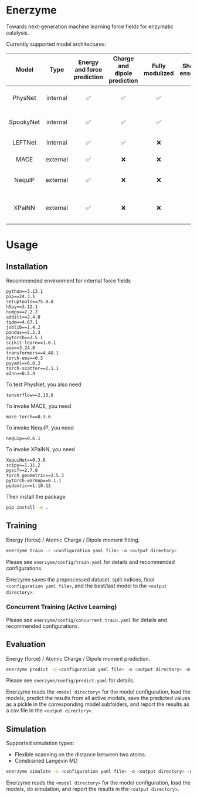 # Enerzyme

Towards next-generation machine learning force fields for enzymatic catalysis.

Currently supported model architectures:

|   Model   |   Type   | Energy and force prediction | Charge and dipole prediction | Fully modulized | Shallow ensemble |                                           Reference paper                                           |               Reference code               |
| :-------: | :------: | :-------------------------: | :--------------------------: | :-------------: | :--------------: | :-------------------------------------------------------------------------------------------------: | :----------------------------------------: |
|  PhysNet  | internal |             ✅             |              ✅              |       ✅       |        ✅        | [J. Chem. Theory Comput. 2019, 15, 3678–3693](https://pubs.acs.org/doi/full/10.1021/acs.jctc.9b00181) | [Github](https://github.com/MMunibas/PhysNet) |
| SpookyNet | internal |             ✅             |              ✅              |       ✅       |        ✅        |          [Nat. Commun. 2021, 12(1), 7273](https://www.nature.com/articles/s41467-021-27504-0)          | [Github](https://github.com/OUnke/SpookyNet) |
|  LEFTNet  | internal |             ✅             |              ✅              |       ❌       |        ❌        |                   [NeurIPS 2023, arXiv:2304.04757](https://arxiv.org/abs/2304.04757)                   |  [Github](https://github.com/yuanqidu/M2Hub)  |
|   MACE   | external |             ✅             |              ❌              |       ❌       |        ❌        |                   [NeurIPS 2022, arXiv:2206.07697](https://arxiv.org/abs/2206.07697)                   |   [Github](https://github.com/ACEsuit/mace)   |
|  NequIP  | external |             ✅             |              ❌              |       ❌       |        ❌        |          [Nat. Commun. 2022, 13(1), 2453](https://www.nature.com/articles/s41467-022-29939-5)          | [Github](https://github.com/mir-group/nequip) |
|  XPaiNN  | external |             ✅             |              ❌              |       ❌       |        ❌        | [J. Chem. Theory Comput. 2024, 20, 21, 9500–9511](https://pubs.acs.org/doi/10.1021/acs.jctc.4c01151) | [Github](https://github.com/X1X1010/XequiNet) |

# Usage

## Installation

Recommended environment for internal force fields

```
python==3.13.1
pip==24.3.1
setuptools==75.8.0
h5py==3.12.1
numpy==2.2.2
addict==2.4.0
tqdm==4.67.1
joblib==1.4.2
pandas==2.2.3
pytorch==2.5.1
scikit-learn==1.6.1
ase==3.24.0
transformers==4.48.1
torch-ema==0.3
pyyaml==6.0.2
torch-scatter==2.1.1
e3nn==0.5.4
```

To test PhysNet, you also need

```
tensorflow==2.13.0
```

To invoke MACE, you need

```
mace-torch==0.3.6
```

To invoke NequIP, you need

```
nequip==0.6.1
```

To invoke XPaiNN, you need

```
XequiNet==0.3.6
scipy==1.11.2
pyscf==2.7.0
torch_geometric==2.5.3
pytorch-warmup==0.1.1
pydantic==1.10.12
```

Then install the package

```bash
pip install -e .
```

## Training

Energy (force) / Atomic Charge / Dipole moment fitting.

```bash
enerzyme train -c <configuration yaml file> -o <output directory>
```

Please see `enerzyme/config/train.yaml` for details and recommended configurations.

Enerzyme saves the preprocessed dataset, split indices, final `<configuration yaml file>`, and the best/last model to the `<output directory>`.

### Concurrent Training (Active Learning)

Please see `enerzyme/config/concurrent_train.yaml` for details and recommended configurations.

## Evaluation

Energy (force) / Atomic Charge / Dipole moment prediction.

```bash
enerzyme predict -c <configuration yaml file> -o <output directory> -m <model directory>
```

Please see `enerzyme/config/predict.yaml` for details.

Enerzyme reads the `<model directory>` for the model configuration, load the models, predict the results from all active models, save the predicted values as a pickle in the corresponding model subfolders, and report the results as a csv file in the `<output directory>`.

## Simulation

Supported simulation types:

- Flexible scanning on the distance between two atoms.
- Constrained Langevin MD

```bash
enerzyme simulate -c <configuration yaml file> -o <output directory> -m <model directory>
```

Enerzyme reads the `<model directory>` for the model configuration, load the models, do simulation, and report the results in the `<output directory>`.
